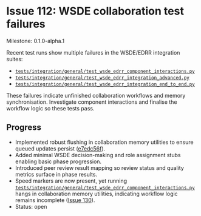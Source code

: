# Issue 112: WSDE collaboration test failures
Milestone: 0.1.0-alpha.1

Recent test runs show multiple failures in the WSDE/EDRR integration suites:
- [`tests/integration/general/test_wsde_edrr_component_interactions.py`](../tests/integration/general/test_wsde_edrr_component_interactions.py)
- [`tests/integration/general/test_wsde_edrr_integration_advanced.py`](../tests/integration/general/test_wsde_edrr_integration_advanced.py)
- [`tests/integration/general/test_wsde_edrr_integration_end_to_end.py`](../tests/integration/general/test_wsde_edrr_integration_end_to_end.py)

These failures indicate unfinished collaboration workflows and memory synchronisation. Investigate component interactions and finalise the workflow logic so these tests pass.

## Progress

- Implemented robust flushing in collaboration memory utilities to ensure queued updates persist ([e7edc56f](../commit/e7edc56f)).
- Added minimal WSDE decision-making and role assignment stubs enabling basic phase progression.
- Introduced peer review result mapping so review status and quality metrics surface in phase results.
- Speed markers are now present, yet running [`tests/integration/general/test_wsde_edrr_component_interactions.py`](../tests/integration/general/test_wsde_edrr_component_interactions.py) hangs in collaboration memory utilities, indicating workflow logic remains incomplete ([Issue 130](130.md)).
- Status: open
